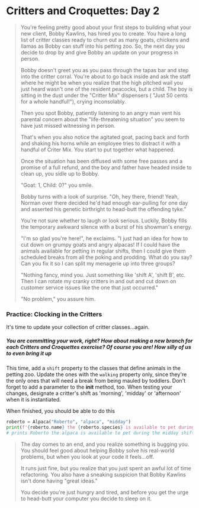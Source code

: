 # Critters and Croquettes: Day 2

> You're feeling pretty good about your first steps to building what your new client, Bobby Kawlins, has hired you to create. You have a long list of critter classes ready to churn out as many goats, chickens and llamas as Bobby can stuff into his petting zoo. So, the next day you decide to drop by and give Bobby an update on your progress in person.
>
> Bobby doesn't greet you as you pass through the tapas bar and step into the critter corral. You're about to go back inside and ask the staff where he might be when you realize that the high pitched wail you just heard wasn't one of the resident peacocks, but a child. The boy is sitting in the dust under the "Critter Mix" dispensers ( "Just 50 cents for a whole handful!"), crying inconsolably.
>
> Then you spot Bobby, patiently listening to an angry man vent his parental concern about the "life-threatening situation" you seem to have just missed witnessing in person.
>
> That's when you also notice the agitated goat, pacing back and forth and shaking his horns while an employee tries to distract it with a handful of Criter Mix. You start to put together what happened.
>
> Once the situation has been diffused with some free passes and a promise of a full refund, and the boy and father have headed inside to clean up, you sidle up to Bobby.
>
> "Goat: 1, Child: 0?" you smile.
>
> Bobby turns with a look of surprise. "Oh, hey there, friend! Yeah, Norman over there decided he'd had enough ear-pulling for one day and asserted his genetic birthright to head-butt the offending tyke."
>
> You're not sure whether to laugh or look serious. Luckily, Bobby fills the temporary awkward silence with a burst of his showman's energy.
>
> "I'm so glad you're here!", he exclaims. "I just had an idea for how to cut down on grumpy goats and angry alpacas! If I could have the animals available for petting in regular shifts, then I could give them scheduled breaks from all the poking and prodding. What do you say? Can you fix it so I can split my menagerie up into three groups?
>
> "Nothing fancy, mind you. Just something like 'shift A', 'shift B', etc. Then I can rotate my cranky critters in and out and cut down on customer service issues like the one that just occurred."
>
> "No problem," you assure him.

### Practice: Clocking in the Critters

It's time to update your collection of critter classes...again.

##### _You are committing your work, right? How about making a new branch for each Critters and Croquettes exercise? Of course you are! How silly of us to even bring it up_

This time, add a `shift` property to the classes that define animals in the petting zoo. Update the ones with the `walking` property only, since they're the only ones that will need a break from being mauled by toddlers. Don't forget to add a parameter to the **init** method, too. When testing your changes, designate a critter's shift as 'morning', 'midday' or 'afternoon' when it is instantiated.

When finished, you should be able to do this

```py
roberto = Alpaca("Roberto", "alpaca", "midday")
print(f'{roberto.name} the {roberto.species} is available to pet during the {roberto.shift} shift.')
# prints Roberto the alpaca is available to pet during the midday shift.
```

> The day comes to an end, and you realize something is bugging you. You should feel good about helping Bobby solve his real-world problems, but when you look at your code it feels...off.
>
> It runs just fine, but you realize that you just spent an awful lot of time refactoring. You also have a sneaking suspicion that Bobby Kawlins isn't done having "great ideas."
>
> You decide you're just hungry and tired, and before you get the urge to head-butt your computer you decide to sleep on it.
